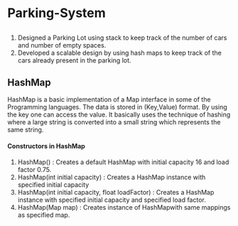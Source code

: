 # Parking-System

##
1.	Designed a Parking Lot using stack to keep track of the number of cars and number of empty spaces. 
2.	Developed a scalable design by using hash maps to keep track of the cars already present in the parking lot.

## HashMap
HashMap is a basic implementation of a Map interface in some of the Programming languages. The data is stored in (Key,Value) format. By using the key one can access the value. It basically uses the technique of hashing where a large string is converted into a small string which represents the same string. 

#### Constructors in HashMap
1. HashMap() : Creates a default HashMap with initial capacity 16 and load factor 0.75.
2. HashMap(int initial capacity) : Creates a HashMap instance with specified initial capacity 
3. HashMap(int initial capacity, float loadFactor) : Creates a HashMap instance with specified initial capacity and specified load factor.
4. HashMap(Map map) : Creates instance of HashMapwith same mappings as specified map.
